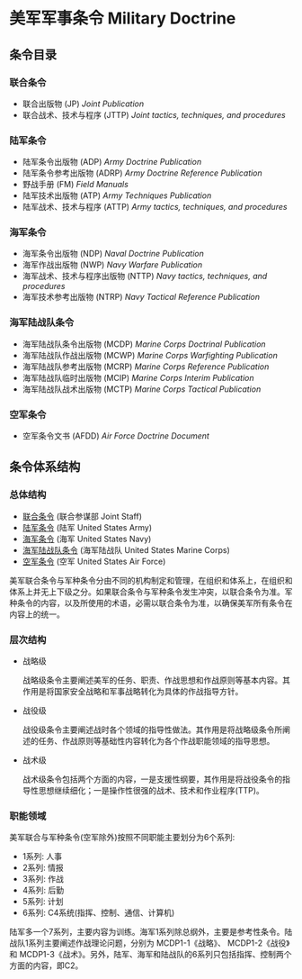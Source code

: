 # 美军军事条令 Military Doctrine

## 条令目录

### 联合条令

* 联合出版物 (JP) *Joint Publication*
* 联合战术、技术与程序 (JTTP) *Joint tactics, techniques, and procedures*

### 陆军条令

* 陆军条令出版物 (ADP) *Army Doctrine Publication*
* 陆军条令参考出版物 (ADRP) *Army Doctrine Reference Publication*
* 野战手册 (FM) *Field Manuals*
* 陆军技术出版物 (ATP) *Army Techniques Publication*
* 陆军战术、技术与程序 (ATTP) *Army tactics, techniques, and procedures*

### 海军条令

* 海军条令出版物 (NDP) *Naval Doctrine Publication*
* 海军作战出版物 (NWP) *Navy Warfare Publication*
* 海军战术、技术与程序出版物 (NTTP) *Navy tactics, techniques, and procedures*
* 海军技术参考出版物 (NTRP) *Navy Tactical Reference Publication*

### 海军陆战队条令

* 海军陆战队条令出版物 (MCDP) *Marine Corps Doctrinal Publication*
* 海军陆战队作战出版物 (MCWP) *Marine Corps Warfighting Publication*
* 海军陆战队参考出版物 (MCRP) *Marine Corps Reference Publication*
* 海军陆战队临时出版物 (MCIP) *Marine Corps Interim Publication*
* 海军陆战队战术出版物 (MCTP) *Marine Corps Tactical Publication*

### 空军条令

* 空军条令文书 (AFDD) *Air Force Doctrine Document*

## 条令体系结构

### 总体结构

* [联合条令](US/Joint_Staff/Joint_Staff.md) (联合参谋部 Joint Staff)
* [陆军条令](US/US_Army/US_Army.md) (陆军 United States Army)
* [海军条令](US/US_Navy/US_Navy.md) (海军 United States Navy)
* [海军陆战队条令](US/US_Marine_Corps/US_Marine_Corps.md) (海军陆战队 United States Marine Corps)
* [空军条令](US/US_Air_Force/US_Air_Force.md) (空军 United States Air Force)

美军联合条令与军种条令分由不同的机构制定和管理，在组织和体系上，在组织和体系上并无上下级之分。如果联合条令与军种条令发生冲突，以联合条令为准。军种条令的内容，以及所使用的术语，必需以联合条令为准，以确保美军所有条令在内容上的统一。

### 层次结构

* 战略级

  战略级条令主要阐述美军的任务、职责、作战思想和作战原则等基本内容。其作用是将国家安全战略和军事战略转化为具体的作战指导方针。

* 战役级

  战役级条令主要阐述战时各个领域的指导性做法。其作用是将战略级条令所阐述的任务、作战原则等基础性内容转化为各个作战职能领域的指导思想。

* 战术级

  战术级条令包括两个方面的内容，一是支援性纲要，其作用是将战役条令的指导性思想继续细化；一是操作性很强的战术、技术和作业程序(TTP)。

### 职能领域

美军联合与军种条令(空军除外)按照不同职能主要划分为6个系列:

* 1系列: 人事
* 2系列: 情报
* 3系列: 作战
* 4系列: 后勤
* 5系列: 计划
* 6系列: C4系统(指挥、控制、通信、计算机)

陆军多一个7系列，主要内容为训练。海军1系列除总纲外，主要是参考性条令。陆战队1系列主要阐述作战理论问题，分别为 MCDP1-1《战略》、 MCDP1-2《战役》和 MCDP1-3《战术》。另外，陆军、海军和陆战队的6系列只包括指挥、控制两个方面的内容，即C2。

